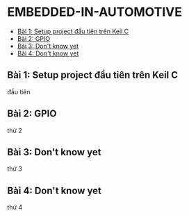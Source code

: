 # EMBEDDED-IN-AUTOMOTIVE
- [Bài 1: Setup project đầu tiên trên Keil C](#setup)
- [Bài 2: GPIO](#gpio)
- [Bài 3: Don't know yet](#know)
- [Bài 4: Don't know yet](#know)
## Bài 1: Setup project đầu tiên trên Keil C
đầu tiên
## Bài 2: GPIO
thứ 2
## Bài 3: Don't know yet
thứ 3
## Bài 4: Don't know yet
thứ 4
